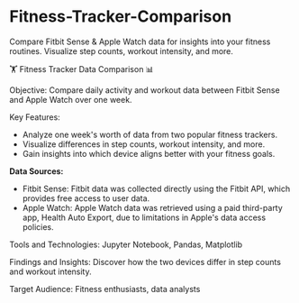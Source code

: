 # Fitness-Tracker-Comparison
Compare Fitbit Sense &amp; Apple Watch data for insights into your fitness routines. Visualize step counts, workout intensity, and more.

🏋️ Fitness Tracker Data Comparison 📊

Objective: Compare daily activity and workout data between Fitbit Sense and Apple Watch over one week.

Key Features:
- Analyze one week's worth of data from two popular fitness trackers.
- Visualize differences in step counts, workout intensity, and more.
- Gain insights into which device aligns better with your fitness goals.

**Data Sources:**

- Fitbit Sense: Fitbit data was collected directly using the Fitbit API, which provides free access to user data.
- Apple Watch: Apple Watch data was retrieved using a paid third-party app, Health Auto Export, due to limitations in Apple's data access policies.


Tools and Technologies: Jupyter Notebook, Pandas, Matplotlib

Findings and Insights: Discover how the two devices differ in step counts and workout intensity.

Target Audience: Fitness enthusiasts, data analysts


